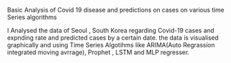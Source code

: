  
Basic Analysis of Covid 19 disease and predictions on cases on various time Series algorithms 

I Analysed the data of Seoul , South Korea regarding Covid-19 cases and expnding rate and predicted cases by a certain date. the data is visualised graphically and using Time Series Algotihms like ARIMA(Auto Regrassion integrated  moving avrrage), Prophet , LSTM and MLP regresser. 
